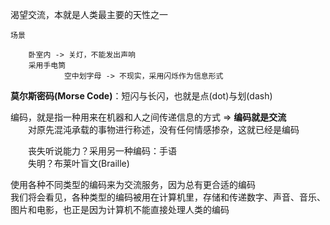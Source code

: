 渴望交流，本就是人类最主要的天性之一

```shell
场景

    卧室内 -> 关灯，不能发出声响  
    采用手电筒  
            空中划字母 -> 不现实，采用闪烁作为信息形式
```

**莫尔斯密码(Morse Code)**：短闪与长闪，也就是点(dot)与划(dash)

编码，就是指一种用来在机器和人之间传递信息的方式 => **编码就是交流**  
&emsp;&emsp;对原先混沌承载的事物进行称述，没有任何情感掺杂，这就已经是编码

&emsp;&emsp;丧失听说能力？采用另一种编码：手语  
&emsp;&emsp;失明？布莱叶盲文(Braille)

使用各种不同类型的编码来为交流服务，因为总有更合适的编码  
我们将会看见，各种类型的编码被用在计算机里，存储和传递数字、声音、音乐、图片和电影，也正是因为计算机不能直接处理人类的编码